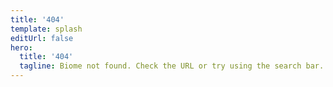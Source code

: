 ```yaml
---
title: '404'
template: splash
editUrl: false
hero:
  title: '404'
  tagline: Biome not found. Check the URL or try using the search bar.
---
```

